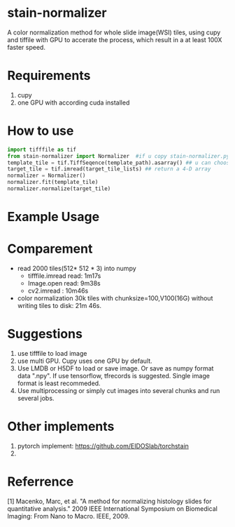 # stain-normalizer
A color normalization method for  whole slide image(WSI) tiles, using cupy and tiffile with GPU to accerate the process, which result in a at least 100X faster speed.

# Requirements
  1. cupy
  2. one GPU with according cuda installed
# How to use
```python
import tifffile as tif
from stain-normalizer import Normalizer  #if u copy stain-normalizer.py file in working directory
template_tile = tif.TiffSeqence(template_path).asarray() ## u can choose one or several template tiles, but make sure shape of template_tile is 4-D array
target_tile = tif.imread(target_tile_lists) ## return a 4-D array
normalizer = Normalizer()
normalizer.fit(template_tile)     
normalizer.normalize(target_tile) 
```
# Example Usage
# Comparement
  * read 2000 tiles(512* 512 * 3) into numpy
    - tifffile.imread read: 1m17s
    - Image.open read: 9m38s
    - cv2.imread : 10m46s
  * color normalization 30k tiles with chunksize=100,V100(16G) without writing tiles to disk: 21m 46s.
# Suggestions
  1. use tifffile to load image
  2. use multi GPU. Cupy uses one GPU by default.
  3. Use LMDB or H5DF to load or save image. Or save as numpy format data ".npy". If use tensorflow, tfrecords is suggested. Single image format is least recommeded.
  4. Use multiprocessing or simply cut images into several chunks and run several jobs.
  
# Other implements
  1. pytorch implement: https://github.com/EIDOSlab/torchstain
  2. 
# Referrence
[1] Macenko, Marc, et al. "A method for normalizing histology slides for quantitative analysis." 2009 IEEE International Symposium on Biomedical Imaging: From Nano to Macro. IEEE, 2009.



  

